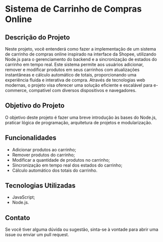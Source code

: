 # Sistema de Carrinho de Compras Online

## Descrição do Projeto

Neste projeto, você entenderá como fazer a implementação de um sistema de carrinho de compras online inspirado na interface da Shopee, utilizando Node.js para o gerenciamento do backend e a sincronização de estados do carrinho em tempo real. Este sistema permite aos usuários adicionar, remover e modificar produtos em seus carrinhos com atualizações instantâneas e cálculo automático de totais, proporcionando uma experiência fluida e interativa de compra. Através de tecnologias web modernas, o projeto visa oferecer uma solução eficiente e escalável para e-commerce, compatível com diversos dispositivos e navegadores.

## Objetivo do Projeto

O objetivo deste projeto é fazer uma breve introdução às bases do Node.js, praticar lógica de programação, arquitetura de projetos e modularização.

## Funcionalidades

- Adicionar produtos ao carrinho;
- Remover produtos do carrinho;
- Modificar a quantidade de produtos no carrinho;
- Sincronização em tempo real dos estados do carrinho;
- Cálculo automático dos totais do carrinho.

## Tecnologias Utilizadas

- JavaScript;
- Node.js.

## Contato

Se você tiver alguma dúvida ou sugestão, sinta-se à vontade para abrir uma issue ou enviar um pull request.